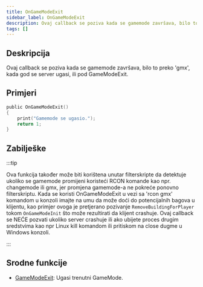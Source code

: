 ```yaml
---
title: OnGameModeExit
sidebar_label: OnGameModeExit
description: Ovaj callback se poziva kada se gamemode završava, bilo to preko 'gmx', kada god se server ugasi, ili pod GameModeExit.
tags: []
---
```


## Deskripcija

Ovaj callback se poziva kada se gamemode završava, bilo to preko 'gmx', kada god se server ugasi, ili pod GameModeExit.

## Primjeri

```c
public OnGameModeExit()
{
    print("Gamemode se ugasio.");
    return 1;
}
```

## Zabilješke

:::tip

Ova funkcija također može biti korištena unutar filterskripte da detektuje ukoliko se gamemode promijeni koristeći RCON komande kao npr. changemode ili gmx, jer promjena gamemode-a ne pokreće ponovno filterskriptu. Kada se koristi OnGameModeExit u vezi sa 'rcon gmx' komandom u konzoli imajte na umu da može doći do potencijalnih bagova u klijentu, kao primjer ovoga je pretjerano pozivanje `RemoveBuildingForPlayer` tokom `OnGameModeInit` što može rezultirati da klijent crashuje. Ovaj callback se NEĆE pozvati ukoliko server crashuje ili ako ubijete proces drugim sredstvima kao npr Linux kill komandom ili pritiskom na close dugme u Windows konzoli.

:::

## Srodne funkcije

- [GameModeExit](../functions/GameModeExit.md): Ugasi trenutni GameMode.
